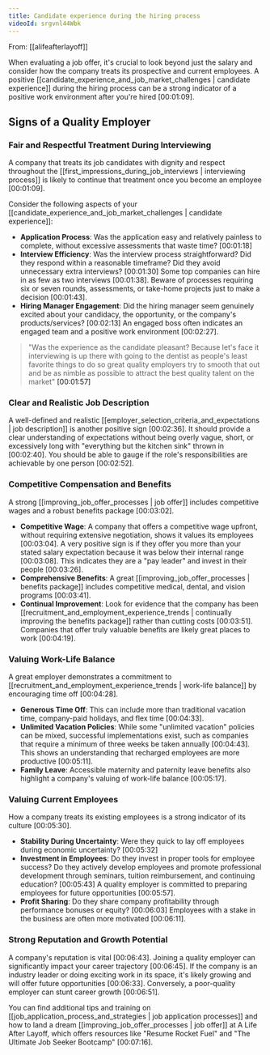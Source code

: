 ```yaml
---
title: Candidate experience during the hiring process
videoId: srgvnl44Wbk
---
```


From: [[alifeafterlayoff]] <br/> 

When evaluating a job offer, it's crucial to look beyond just the salary and consider how the company treats its prospective and current employees. A positive [[candidate_experience_and_job_market_challenges | candidate experience]] during the hiring process can be a strong indicator of a positive work environment after you're hired <a class="yt-timestamp" data-t="00:01:09">[00:01:09]</a>.

## Signs of a Quality Employer

### Fair and Respectful Treatment During Interviewing
A company that treats its job candidates with dignity and respect throughout the [[first_impressions_during_job_interviews | interviewing process]] is likely to continue that treatment once you become an employee <a class="yt-timestamp" data-t="00:01:09">[00:01:09]</a>.

Consider the following aspects of your [[candidate_experience_and_job_market_challenges | candidate experience]]:
*   **Application Process**: Was the application easy and relatively painless to complete, without excessive assessments that waste time? <a class="yt-timestamp" data-t="00:01:18">[00:01:18]</a>
*   **Interview Efficiency**: Was the interview process straightforward? Did they respond within a reasonable timeframe? Did they avoid unnecessary extra interviews? <a class="yt-timestamp" data-t="00:01:30">[00:01:30]</a> Some top companies can hire in as few as two interviews <a class="yt-timestamp" data-t="00:01:38">[00:01:38]</a>. Beware of processes requiring six or seven rounds, assessments, or take-home projects just to make a decision <a class="yt-timestamp" data-t="00:01:43">[00:01:43]</a>.
*   **Hiring Manager Engagement**: Did the hiring manager seem genuinely excited about your candidacy, the opportunity, or the company's products/services? <a class="yt-timestamp" data-t="00:02:13">[00:02:13]</a> An engaged boss often indicates an engaged team and a positive work environment <a class="yt-timestamp" data-t="00:02:27">[00:02:27]</a>.

> "Was the experience as the candidate pleasant? Because let's face it interviewing is up there with going to the dentist as people's least favorite things to do so great quality employers try to smooth that out and be as nimble as possible to attract the best quality talent on the market" <a class="yt-timestamp" data-t="00:01:57">[00:01:57]</a>

### Clear and Realistic Job Description
A well-defined and realistic [[employer_selection_criteria_and_expectations | job description]] is another positive sign <a class="yt-timestamp" data-t="00:02:36">[00:02:36]</a>. It should provide a clear understanding of expectations without being overly vague, short, or excessively long with "everything but the kitchen sink" thrown in <a class="yt-timestamp" data-t="00:02:40">[00:02:40]</a>. You should be able to gauge if the role's responsibilities are achievable by one person <a class="yt-timestamp" data-t="00:02:52">[00:02:52]</a>.

### Competitive Compensation and Benefits
A strong [[improving_job_offer_processes | job offer]] includes competitive wages and a robust benefits package <a class="yt-timestamp" data-t="00:03:02">[00:03:02]</a>.
*   **Competitive Wage**: A company that offers a competitive wage upfront, without requiring extensive negotiation, shows it values its employees <a class="yt-timestamp" data-t="00:03:04">[00:03:04]</a>. A very positive sign is if they offer you more than your stated salary expectation because it was below their internal range <a class="yt-timestamp" data-t="00:03:08">[00:03:08]</a>. This indicates they are a "pay leader" and invest in their people <a class="yt-timestamp" data-t="00:03:26">[00:03:26]</a>.
*   **Comprehensive Benefits**: A great [[improving_job_offer_processes | benefits package]] includes competitive medical, dental, and vision programs <a class="yt-timestamp" data-t="00:03:41">[00:03:41]</a>.
*   **Continual Improvement**: Look for evidence that the company has been [[recruitment_and_employment_experience_trends | continually improving the benefits package]] rather than cutting costs <a class="yt-timestamp" data-t="00:03:51">[00:03:51]</a>. Companies that offer truly valuable benefits are likely great places to work <a class="yt-timestamp" data-t="00:04:19">[00:04:19]</a>.

### Valuing Work-Life Balance
A great employer demonstrates a commitment to [[recruitment_and_employment_experience_trends | work-life balance]] by encouraging time off <a class="yt-timestamp" data-t="00:04:28">[00:04:28]</a>.
*   **Generous Time Off**: This can include more than traditional vacation time, company-paid holidays, and flex time <a class="yt-timestamp" data-t="00:04:33">[00:04:33]</a>.
*   **Unlimited Vacation Policies**: While some "unlimited vacation" policies can be mixed, successful implementations exist, such as companies that require a minimum of three weeks be taken annually <a class="yt-timestamp" data-t="00:04:43">[00:04:43]</a>. This shows an understanding that recharged employees are more productive <a class="yt-timestamp" data-t="00:05:11">[00:05:11]</a>.
*   **Family Leave**: Accessible maternity and paternity leave benefits also highlight a company's valuing of work-life balance <a class="yt-timestamp" data-t="00:05:17">[00:05:17]</a>.

### Valuing Current Employees
How a company treats its existing employees is a strong indicator of its culture <a class="yt-timestamp" data-t="00:05:30">[00:05:30]</a>.
*   **Stability During Uncertainty**: Were they quick to lay off employees during economic uncertainty? <a class="yt-timestamp" data-t="00:05:32">[00:05:32]</a>
*   **Investment in Employees**: Do they invest in proper tools for employee success? Do they actively develop employees and promote professional development through seminars, tuition reimbursement, and continuing education? <a class="yt-timestamp" data-t="00:05:43">[00:05:43]</a> A quality employer is committed to preparing employees for future opportunities <a class="yt-timestamp" data-t="00:05:57">[00:05:57]</a>.
*   **Profit Sharing**: Do they share company profitability through performance bonuses or equity? <a class="yt-timestamp" data-t="00:06:03">[00:06:03]</a> Employees with a stake in the business are often more motivated <a class="yt-timestamp" data-t="00:06:11">[00:06:11]</a>.

### Strong Reputation and Growth Potential
A company's reputation is vital <a class="yt-timestamp" data-t="00:06:43">[00:06:43]</a>. Joining a quality employer can significantly impact your career trajectory <a class="yt-timestamp" data-t="00:06:45">[00:06:45]</a>. If the company is an industry leader or doing exciting work in its space, it's likely growing and will offer future opportunities <a class="yt-timestamp" data-t="00:06:33">[00:06:33]</a>. Conversely, a poor-quality employer can stunt career growth <a class="yt-timestamp" data-t="00:06:51">[00:06:51]</a>.

<div class="callout important">
You can find additional tips and training on [[job_application_process_and_strategies | job application processes]] and how to land a dream [[improving_job_offer_processes | job offer]] at A Life After Layoff, which offers resources like "Resume Rocket Fuel" and "The Ultimate Job Seeker Bootcamp" <a class="yt-timestamp" data-t="00:07:16">[00:07:16]</a>.
</div>